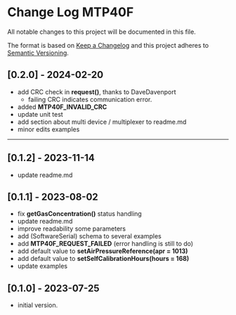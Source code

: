# Change Log MTP40F

All notable changes to this project will be documented in this file.

The format is based on [Keep a Changelog](http://keepachangelog.com/)
and this project adheres to [Semantic Versioning](http://semver.org/).


## [0.2.0] - 2024-02-20
- add CRC check in **request()**, thanks to DaveDavenport
  - failing CRC indicates communication error.
- added **MTP40F_INVALID_CRC** 
- update unit test
- add section about multi device / multiplexer to readme.md
- minor edits examples

-----

## [0.1.2] - 2023-11-14
- update readme.md


## [0.1.1] - 2023-08-02
- fix **getGasConcentration()** status handling
- update readme.md
- improve readability some parameters
- add (SoftwareSerial) schema to several examples
- add **MTP40F_REQUEST_FAILED** (error handling is still to do)
- add default value to **setAirPressureReference(apr = 1013)**
- add default value to **setSelfCalibrationHours(hours = 168)**
- update examples

## [0.1.0] - 2023-07-25
- initial version.

